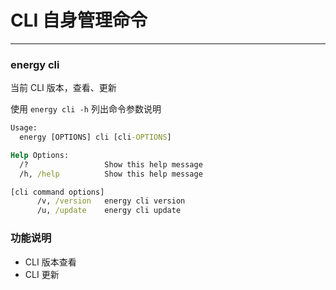 # CLI 自身管理命令

---

### energy cli

当前 CLI 版本，查看、更新

使用 `energy cli -h` 列出命令参数说明

```cmd
Usage:
  energy [OPTIONS] cli [cli-OPTIONS]

Help Options:
  /?                 Show this help message
  /h, /help          Show this help message

[cli command options]
      /v, /version   energy cli version
      /u, /update    energy cli update
```

### 功能说明

- CLI 版本查看
- CLI 更新
